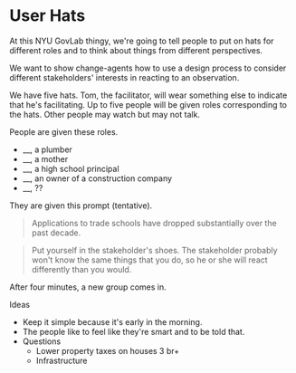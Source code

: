 User Hats
======
At this NYU GovLab thingy, we're going to tell people to put on hats for different roles
and to think about things from different perspectives.

We want to show change-agents how to use a design process to consider different
stakeholders' interests in reacting to an observation.

We have five hats. Tom, the facilitator,  will wear something else to indicate
that he's facilitating. Up to five people will be given roles corresponding to
the hats. Other people may watch  but may not talk.

People are given these roles.

* __, a plumber
* __, a mother
* __, a high school principal
* __, an owner of a construction company
* __, ??

They are given this prompt (tentative).

> Applications to trade schools have dropped substantially over the past decade.
> 



> Put yourself in the stakeholder's shoes. The stakeholder probably won't know
> the same things that you do, so he or she will react differently than you would.

After four minutes, a new group comes in.





Ideas

* Keep it simple because it's early in the morning.
* The people like to feel like they're smart and to be told that.
* Questions
  * Lower property taxes on houses 3 br+
  * Infrastructure
